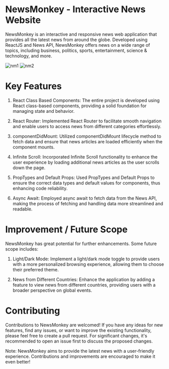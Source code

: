 # NewsMonkey - Interactive News Website
NewsMonkey is an interactive and responsive news web application that provides all the latest news from around the globe. Developed using ReactJS and News API, NewsMonkey offers news on a wide range of topics, including business, politics, sports, entertainment, science & technology, and more.

![nm1](https://github.com/adityapadwal/NewsMonkey-React/assets/97524745/a54c3211-bf4e-4ca6-8b61-34b4dc01c6b7)
![nm2](https://github.com/adityapadwal/NewsMonkey-React/assets/97524745/1a60bec9-785d-4172-8e47-30b825aeabb3)

# Key Features
1. React Class Based Components: The entire project is developed using React class-based components, providing a solid foundation for managing state and behavior.

2. React Router: Implemented React Router to facilitate smooth navigation and enable users to access news from different categories effortlessly.

3. componentDidMount: Utilized componentDidMount lifecycle method to fetch data and ensure that news articles are loaded efficiently when the component mounts.

4. Infinite Scroll: Incorporated Infinite Scroll functionality to enhance the user experience by loading additional news articles as the user scrolls down the page.

5. PropTypes and Default Props: Used PropTypes and Default Props to ensure the correct data types and default values for components, thus enhancing code reliability.

6. Async Await: Employed async await to fetch data from the News API, making the process of fetching and handling data more streamlined and readable.

# Improvement / Future Scope
NewsMonkey has great potential for further enhancements. Some future scope includes:

1. Light/Dark Mode: Implement a light/dark mode toggle to provide users with a more personalized browsing experience, allowing them to choose their preferred theme.

2. News from Different Countries: Enhance the application by adding a feature to view news from different countries, providing users with a broader perspective on global events.

# Contributing
Contributions to NewsMonkey are welcomed! If you have any ideas for new features, find any issues, or want to improve the existing functionality, please feel free to create a pull request. For significant changes, it's recommended to open an issue first to discuss the proposed changes.

Note: NewsMonkey aims to provide the latest news with a user-friendly experience. Contributions and improvements are encouraged to make it even better!